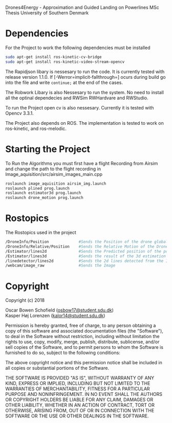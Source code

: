 Drones4Energy - Approximation and Guided Landing on Powerlines MSc Thesis
University of Southern Denmark

# Dependencies
For the Project to work the following dependencies must be installed
```bash
sudo apt-get install ros-kinetic-cv-bridge
sudo apt-get install ros-kinetic-video-stream-opencv
```
The Rapidjson libary is nessesary to run the code. It is currently tested with release version 1.1.0. If [-Werror=implicit-fallthrough=] ocurs during build go into the file and write ```continue;``` at the end of the cases.

The Robwork Libary is also Nessesary to run the system. No need to install all the optinal dependecies and RWSim RWHardvare and RWStudio.

To run the Project open cv is also nessesary. Currently it is tested with Opencv 3.3.1.

The Project also depends on ROS. The implementation is tested to work on ros-kinetic, and ros-melodic.

# Starting the Project

To Run the Algorithms you must first have a flight Recording from Airsim and change the path to the flight recording in Image_aquisition/src/airsim_images_main.cpp

```bash
roslaunch image_aquisition airsim_img.launch
roslaunch plined prog.launch
roslaunch estimator3d prog.launch
roslaunch drone_motion prog.launch
```
# Rostopics
The Rostopics used in the project 

```bash
/DroneInfo/Position             #Sends the Position of the drone global
/DroneInfo/Relative/Position    #Sends the Relative Motion of the Drone camera since last image
/Estimator/lines2d              #Sends the Predicted position of the powerline in next image
/Estimator/lines3d              #Sends the result of the 3d estimation of powerlines for good estimates
/linedetector/lines2d           #Sends the 2d lines detected from the Image (Must be matached with id from estimater)
/webcam/image_raw               #Sends the Image
```

# Copyright

Copyright (c) 2018


Oscar Bowen Schofield (osbow17@student.sdu.dk) \
Kasper Høj Lorenzen  (kalor14@student.sdu.dk)

Permission is hereby granted, free of charge, to any person obtaining a copy
of this software and associated documentation files (the "Software"), to deal
in the Software without restriction, including without limitation the rights
to use, copy, modify, merge, publish, distribute, sublicense, and/or sell
copies of the Software, and to permit persons to whom the Software is
furnished to do so, subject to the following conditions:

The above copyright notice and this permission notice shall be included in all
copies or substantial portions of the Software.

THE SOFTWARE IS PROVIDED "AS IS", WITHOUT WARRANTY OF ANY KIND, EXPRESS OR
IMPLIED, INCLUDING BUT NOT LIMITED TO THE WARRANTIES OF MERCHANTABILITY,
FITNESS FOR A PARTICULAR PURPOSE AND NONINFRINGEMENT. IN NO EVENT SHALL THE
AUTHORS OR COPYRIGHT HOLDERS BE LIABLE FOR ANY CLAIM, DAMAGES OR OTHER
LIABILITY, WHETHER IN AN ACTION OF CONTRACT, TORT OR OTHERWISE, ARISING FROM,
OUT OF OR IN CONNECTION WITH THE SOFTWARE OR THE USE OR OTHER DEALINGS IN THE
SOFTWARE.

